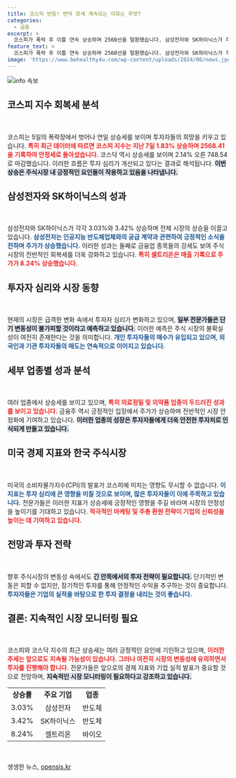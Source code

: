 ```yaml
---
title: 코스피 반등! 변덕 장세 계속되는 이유는 무엇?
categories:
  - 금융
excerpt: >
  코스피가 폭락 후 이틀 연속 상승하며 2560선을 탈환했습니다. 삼성전자와 SK하이닉스가 각각 3.03%와 3.42% 상승하며 투자자들의 관심을 끌고 있습니다. 하지만 단기 변동성에 대한 우려는 여전히 남아있습니다.
feature_text: >
  코스피가 폭락 후 이틀 연속 상승하며 2560선을 탈환했습니다. 삼성전자와 SK하이닉스가 각각 3.03%와 3.42% 상승하며 투자자들의 관심을 끌고 있습니다. 하지만 단기 변동성에 대한 우려는 여전히 남아있습니다.
image: 'https://www.behealthy4u.com/wp-content/uploads/2024/06/news.jpg'
---
```


<p><img src="https://www.behealthy4u.com/wp-content/uploads/2024/06/news.jpg" alt="info 속보" /></p>

<h2 data-ke-size="size26">코스피 지수 회복세 분석</h2>

<p data-ke-size="size16">&nbsp;</p>

<p>코스피는 5일의 폭락장에서 벗어나 연일 상승세를 보이며 투자자들의 희망을 키우고 있습니다. <b><span style="color: #ee2323;">특히 최근 데이터에 따르면 코스피 지수는 지난 7일 1.83% 상승하며 2568.41을 기록하여 안정세로 돌아섰습니다.</span></b> 코스닥 역시 상승세를 보이며 2.14% 오른 748.54로 마감했습니다. 이러한 흐름은 투자 심리가 개선되고 있다는 결과로 해석됩니다. <b><span style="background-color: #21538527;">이번 상승은 주식시장 내 긍정적인 요인들이 작용하고 있음을 나타냅니다.</span></b></p>

<h2 data-ke-size="size26">삼성전자와 SK하이닉스의 성과</h2>

<p data-ke-size="size16">&nbsp;</p>

<p>삼성전자와 SK하이닉스가 각각 3.03%와 3.42% 상승하며 전체 시장의 상승을 이끌고 있습니다. <b><span style="color: #1a5490;">삼성전자는 인공지능 반도체업체와의 공급 계약과 관련하여 긍정적인 소식을 전하며 주가가 상승했습니다.</span></b> 이러한 성과는 둘째로 금융업 종목들의 강세도 보여 주식시장의 전반적인 회복세를 더욱 강화하고 있습니다. <b><span style="color: #ee2323;">특히 셀트리온은 매출 기록으로 주가가 8.24% 상승했습니다.</span></b> </p>

<h2 data-ke-size="size26">투자자 심리와 시장 동향</h2>

<p data-ke-size="size16">&nbsp;</p>

<p>현재의 시장은 급격한 변화 속에서 투자자 심리가 변화하고 있으며, <b><span style="background-color: #21538527;">일부 전문가들은 단기 변동성이 불가피할 것이라고 예측하고 있습니다.</span></b> 이러한 예측은 주식 시장의 불확실성이 여전히 존재한다는 것을 의미합니다. <b><span style="color: #1a5490;">개인 투자자들의 매수가 유입되고 있으며, 외국인과 기관 투자자들의 매도는 연속적으로 이어지고 있습니다.</span></b></p>

<h2 data-ke-size="size26">세부 업종별 성과 분석</h2>

<p data-ke-size="size16">&nbsp;</p>

<p>여러 업종에서 상승세를 보이고 있으며, <b><span style="color: #ee2323;">특히 의료정밀 및 의약품 업종이 두드러진 성과를 보이고 있습니다.</span></b> 금융주 역시 긍정적인 입장에서 주가가 상승하며 전반적인 시장 안정화에 기여하고 있습니다. <b><span style="background-color: #21538527;">이러한 업종의 성장은 투자자들에게 더욱 안전한 투자처로 인식되게 만들고 있습니다.</span></b></p>

<h2 data-ke-size="size26">미국 경제 지표와 한국 주식시장</h2>

<p data-ke-size="size16">&nbsp;</p>

<p>미국의 소비자물가지수(CPI)의 발표가 코스피에 미치는 영향도 무시할 수 없습니다. <b><span style="color: #1a5490;">이 지표는 투자 심리에 큰 영향을 미칠 것으로 보이며, 많은 투자자들이 이에 주목하고 있습니다.</span></b> 전문가들은 이러한 지표가 상승세에 긍정적인 영향을 주길 바라며 시장의 안정성을 높이기를 기대하고 있습니다. <b><span style="color: #ee2323;">적극적인 마케팅 및 주총 환원 전략이 기업의 신뢰성을 높이는 데 기여하고 있습니다.</span></b> </p>

<h2 data-ke-size="size26">전망과 투자 전략</h2>

<p data-ke-size="size16">&nbsp;</p>

<p>향후 주식시장의 변동성 속에서도 <b><span style="background-color: #21538527;">긴 안목에서의 투자 전략이 필요합니다.</span></b> 단기적인 변동은 피할 수 없지만, 장기적인 투자를 통해 안정적인 수익을 추구하는 것이 중요합니다. <b><span style="color: #1a5490;">투자자들은 기업의 실적을 바탕으로 한 투자 결정을 내리는 것이 좋습니다.</span></b> </p>

<h2 data-ke-size="size26">결론: 지속적인 시장 모니터링 필요</h2>

<p data-ke-size="size16">&nbsp;</p>

<p>코스피와 코스닥 지수의 최근 상승세는 여러 긍정적인 요인에 기인하고 있으며, <b><span style="color: #ee2323;">이러한 추세는 앞으로도 지속될 가능성이 있습니다. 그러나 여전히 시장의 변동성에 유의하면서 투자를 진행해야 합니다.</span></b> 전문가들은 앞으로의 경제 지표와 기업 실적 발표가 중요할 것으로 전망하며, <b><span style="background-color: #21538527;">지속적인 시장 모니터링이 필요하다고 강조하고 있습니다.</span></b></p>

<table>
  <tr>
    <td style="text-align: center; height: 17px;"><b>상승률</b></td>
    <td style="text-align: center; height: 17px;"><b>주요 기업</b></td>
    <td style="text-align: center; height: 17px;"><b>업종</b></td>
  </tr>
  <tr>
    <td style="text-align: center; height: 17px;">3.03%</td>
    <td style="text-align: center; height: 17px;">삼성전자</td>
    <td style="text-align: center; height: 17px;">반도체</td>
  </tr>
  <tr>
    <td style="text-align: center; height: 17px;">3.42%</td>
    <td style="text-align: center; height: 17px;">SK하이닉스</td>
    <td style="text-align: center; height: 17px;">반도체</td>
  </tr>
  <tr>
    <td style="text-align: center; height: 17px;">8.24%</td>
    <td style="text-align: center; height: 17px;">셀트리온</td>
    <td style="text-align: center; height: 17px;">바이오</td>
  </tr>
</table>

<p data-ke-size="size16">&nbsp;</p>
생생한 뉴스, <a href="https://opensis.kr" rel="dofollow">opensis.kr</a>


